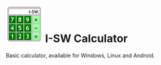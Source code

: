 # ![I-SW Calculator](src/main/resources/inaki/sw/calc/icon/isw-calc-96.png) I-SW Calculator

Basic calculator, available for Windows, Linux and Android.